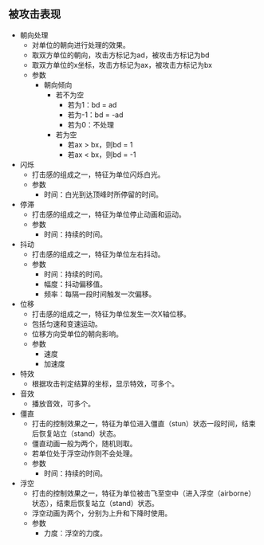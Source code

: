 ## 被攻击表现

* 朝向处理
	* 对单位的朝向进行处理的效果。
	* 取双方单位的朝向，攻击方标记为ad，被攻击方标记为bd
	* 取双方单位的x坐标，攻击方标记为ax，被攻击方标记为bx
	* 参数
		* 朝向倾向
			* 若不为空
				* 若为1：bd = ad
				* 若为-1：bd = -ad
				* 若为0：不处理
			* 若为空
				* 若ax > bx，则bd = 1
				* 若ax < bx，则bd = -1
* 闪烁
	* 打击感的组成之一，特征为单位闪烁白光。
	* 参数
		* 时间：白光到达顶峰时所停留的时间。
* 停滞
	* 打击感的组成之一，特征为单位停止动画和运动。
	* 参数
		* 时间：持续的时间。
* 抖动
	* 打击感的组成之一，特征为单位左右抖动。
	* 参数
		* 时间：持续的时间。
		* 幅度：抖动偏移值。
		* 频率：每隔一段时间触发一次偏移。
* 位移
	* 打击感的组成之一，特征为单位发生一次X轴位移。
	* 包括匀速和变速运动。
	* 位移方向受单位的朝向影响。
	* 参数
		* 速度
		* 加速度
* 特效
	* 根据攻击判定结算的坐标，显示特效，可多个。
* 音效
	* 播放音效，可多个。
* 僵直
	* 打击的控制效果之一，特征为单位进入僵直（stun）状态一段时间，结束后恢复站立（stand）状态。
	* 僵直动画一般为两个，随机则取。
	* 若单位处于浮空动作则不会处理。
	* 参数
		* 时间：持续的时间。
* 浮空
	* 打击的控制效果之一，特征为单位被击飞至空中（进入浮空（airborne）状态），结束后恢复站立（stand）状态。
	* 浮空动画为两个，分别为上升和下降时使用。
	* 参数
		* 力度：浮空的力度。